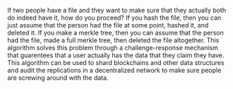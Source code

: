 If two people have a file and they want to make sure that they actually both do indeed have it, how do you proceed? If you hash the file, then you can just assume that the person had the file at some point, hashed it, and deleted it. If you make a merkle tree, then you can assume that the person had the file, made a full merkle tree, then deleted the file altogether. This algorithm solves this problem through a challenge-response mechanism that guarentees that a user actually has the data that they claim they have. This algorithm can be used to shard blockchains and other data structures and audit the replications in a decentralized network to make sure people are screwing around with the data.
